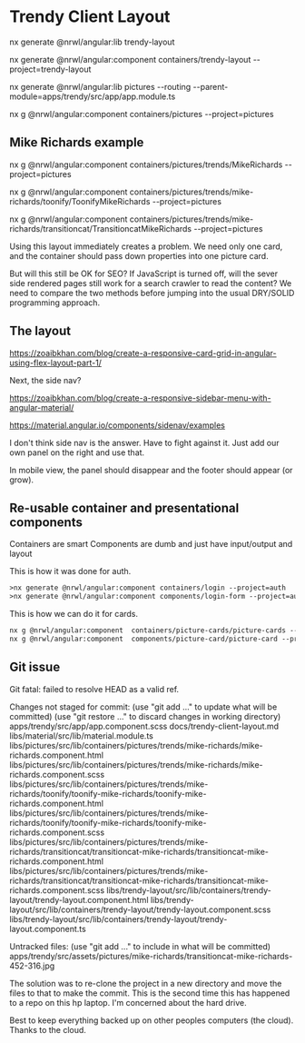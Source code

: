 # Trendy Client Layout

nx generate @nrwl/angular:lib trendy-layout

nx generate @nrwl/angular:component containers/trendy-layout --project=trendy-layout

nx generate @nrwl/angular:lib pictures --routing --parent-module=apps/trendy/src/app/app.module.ts

nx g @nrwl/angular:component  containers/pictures --project=pictures

## Mike Richards example

nx g @nrwl/angular:component  containers/pictures/trends/MikeRichards --project=pictures

nx g @nrwl/angular:component  containers/pictures/trends/mike-richards/toonify/ToonifyMikeRichards --project=pictures

nx g @nrwl/angular:component  containers/pictures/trends/mike-richards/transitioncat/TransitioncatMikeRichards --project=pictures

Using this layout immediately creates a problem.  We need only one card, and the container should pass down properties into one picture card.

But will this still be OK for SEO?  If JavaScript is turned off, will the sever side rendered pages still work for a search crawler to read the content?  We need to compare the two methods before jumping into the usual DRY/SOLID programming approach.

## The layout

https://zoaibkhan.com/blog/create-a-responsive-card-grid-in-angular-using-flex-layout-part-1/

Next, the side nav?

https://zoaibkhan.com/blog/create-a-responsive-sidebar-menu-with-angular-material/

https://material.angular.io/components/sidenav/examples

I don't think side nav is the answer.  Have to fight against it.
Just add our own panel on the right and use that.

In mobile view, the panel should disappear and the footer should appear (or grow).

## Re-usable container and presentational components

Containers are smart
Components are dumb and just have input/output and layout

This is how it was done for auth.

```txt
>nx generate @nrwl/angular:component containers/login --project=auth
>nx generate @nrwl/angular:component components/login-form --project=auth
```

This is how we can do it for cards.

```txt
nx g @nrwl/angular:component  containers/picture-cards/picture-cards --project=pictures
nx g @nrwl/angular:component  components/picture-card/picture-card --project=pictures
```

## Git issue

Git fatal: failed to resolve HEAD as a valid ref.

Changes not staged for commit:
  (use "git add <file>..." to update what will be committed)
  (use "git restore <file>..." to discard changes in working directory)
apps/trendy/src/app/app.component.scss
docs/trendy-client-layout.md
libs/material/src/lib/material.module.ts
libs/pictures/src/lib/containers/pictures/trends/mike-richards/mike-richards.component.html      
libs/pictures/src/lib/containers/pictures/trends/mike-richards/mike-richards.component.scss      
libs/pictures/src/lib/containers/pictures/trends/mike-richards/toonify/toonify-mike-richards/toonify-mike-richards.component.html
libs/pictures/src/lib/containers/pictures/trends/mike-richards/toonify/toonify-mike-richards/toonify-mike-richards.component.scss
libs/pictures/src/lib/containers/pictures/trends/mike-richards/transitioncat/transitioncat-mike-richards/transitioncat-mike-richards.component.html
libs/pictures/src/lib/containers/pictures/trends/mike-richards/transitioncat/transitioncat-mike-richards/transitioncat-mike-richards.component.scss
libs/trendy-layout/src/lib/containers/trendy-layout/trendy-layout.component.html
libs/trendy-layout/src/lib/containers/trendy-layout/trendy-layout.component.scss
libs/trendy-layout/src/lib/containers/trendy-layout/trendy-layout.component.ts

Untracked files:
  (use "git add <file>..." to include in what will be committed)
        apps/trendy/src/assets/pictures/mike-richards/transitioncat-mike-richards-452-316.jpg

The solution was to re-clone the project in a new directory and move the files to that to make the commit.  This is the second time this has happened to a repo on this hp laptop.  I'm concerned about the hard drive.

Best to keep everything backed up on other peoples computers (the cloud).  Thanks to the cloud.
